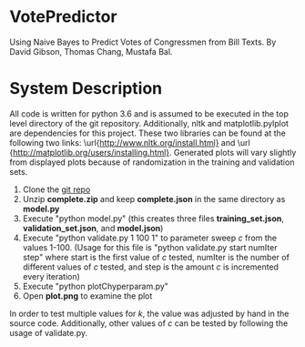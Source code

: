 # VotePredictor
Using Naive Bayes to Predict Votes of Congressmen from Bill Texts. By David Gibson, Thomas Chang, Mustafa Bal.

# System Description
All code is written for python 3.6 and is assumed to be executed in the top level directory of the git repository. Additionally, nltk and matplotlib.pylplot are dependencies for this project. These two libraries can be found  at the following two links: \url{http://www.nltk.org/install.html} and \url {http://matplotlib.org/users/installing.html}. Generated plots will vary slightly from displayed plots because of randomization in the training and validation sets.

1. Clone the [git repo](https://github.com/mstfbl/VotePredictor)
2. Unzip **complete.zip** and keep **complete.json** in the same directory as **model.py**
3. Execute "python model.py" (this creates three files **training\_set.json**, **validation\_set.json**, and **model.json**)
4. Execute "python validate.py 1 100 1" to parameter sweep *c* from the values 1-100. (Usage for this file is "python validate.py start numIter step" where start is the first value of *c* tested, numIter is the number of different values of *c* tested, and step is the amount *c* is incremented every iteration)
5. Execute "python plotChyperparam.py"
6. Open **plot.png** to examine the plot

In order to test multiple values for $k$, the value was adjusted by hand in the source code. Additionally, other values of $c$ can be tested by following the usage of validate.py.
